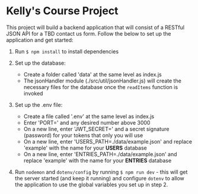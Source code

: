 # Kelly's Course Project

This project will build a backend application that will consist of a RESTful JSON API for a TBD contact us form. Follow the below to set up the application and get started:

1. Run `$ npm install` to install dependencies

2. Set up the database:
    - Create a folder called 'data' at the same level as index.js
    - The jsonHandler module (./src/util/jsonHandler.js) will create the necessary files for the database once the `readItems` function is invoked

3. Set up the .env file:
    - Create a file called '.env' at the same level as index.js
    - Enter 'PORT=' and any desired number above 3000
    - On a new line, enter 'JWT_SECRET=' and a secret signature (password) for your tokens that only you will use
    - On a new line, enter 'USERS_PATH=./data/example.json' and replace 'example' with the name for your **USERS** database
    -  On a new line, enter 'ENTRIES_PATH=./data/example.json' and replace 'example' with the name for your **ENTRIES** database

4. Run `nodemon` and `dotenv/config` by running `$ npm run dev` - this will get the server started (and keep it running) and configure `dotenv` to allow the application to use the global variables you set up in step 2.
